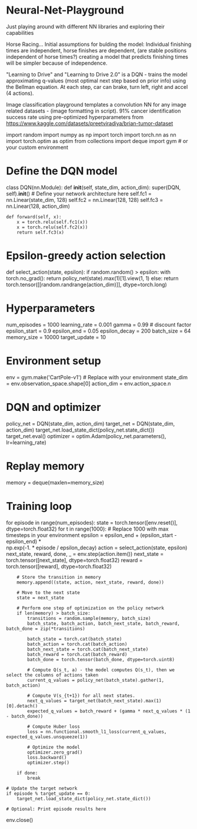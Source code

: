 # Neural-Net-Playground
Just playing around with different NN libraries and exploring their capabilities

Horse Racing... Initial assumptions for bulding the model: Individual finishing times are independent, horse finishes are dependent, (are stable positions independent of horse times?)
creating a model that predicts finishing times will be simpler because of independence.

"Learning to Drive" and "Learning to Drive 2.0" is a DQN - trains the model approximating q-values (most optimal next step based on prior info) using the Bellman equation. At each step, car can brake, turn left, right and accel (4 actions). 

Image classification playground templates a convolution NN for any image related datasets - (image formatting in script). 91% cancer identification success rate using pre-optimized hyperparameters from https://www.kaggle.com/datasets/preetviradiya/brian-tumor-dataset


import random
import numpy as np
import torch
import torch.nn as nn
import torch.optim as optim
from collections import deque
import gym  # or your custom environment

# Define the DQN model
class DQN(nn.Module):
    def __init__(self, state_dim, action_dim):
        super(DQN, self).__init__()
        # Define your network architecture here
        self.fc1 = nn.Linear(state_dim, 128)
        self.fc2 = nn.Linear(128, 128)
        self.fc3 = nn.Linear(128, action_dim)

    def forward(self, x):
        x = torch.relu(self.fc1(x))
        x = torch.relu(self.fc2(x))
        return self.fc3(x)

# Epsilon-greedy action selection
def select_action(state, epsilon):
    if random.random() > epsilon:
        with torch.no_grad():
            return policy_net(state).max(1)[1].view(1, 1)
    else:
        return torch.tensor([[random.randrange(action_dim)]], dtype=torch.long)

# Hyperparameters
num_episodes = 1000
learning_rate = 0.001
gamma = 0.99  # discount factor
epsilon_start = 0.9
epsilon_end = 0.05
epsilon_decay = 200
batch_size = 64
memory_size = 10000
target_update = 10

# Environment setup
env = gym.make('CartPole-v1')  # Replace with your environment
state_dim = env.observation_space.shape[0]
action_dim = env.action_space.n

# DQN and optimizer
policy_net = DQN(state_dim, action_dim)
target_net = DQN(state_dim, action_dim)
target_net.load_state_dict(policy_net.state_dict())
target_net.eval()
optimizer = optim.Adam(policy_net.parameters(), lr=learning_rate)

# Replay memory
memory = deque(maxlen=memory_size)

# Training loop
for episode in range(num_episodes):
    state = torch.tensor([env.reset()], dtype=torch.float32)
    for t in range(1000):  # Replace 1000 with max timesteps in your environment
        epsilon = epsilon_end + (epsilon_start - epsilon_end) * \
                  np.exp(-1. * episode / epsilon_decay)
        action = select_action(state, epsilon)
        next_state, reward, done, _ = env.step(action.item())
        next_state = torch.tensor([next_state], dtype=torch.float32)
        reward = torch.tensor([reward], dtype=torch.float32)

        # Store the transition in memory
        memory.append((state, action, next_state, reward, done))

        # Move to the next state
        state = next_state

        # Perform one step of optimization on the policy network
        if len(memory) > batch_size:
            transitions = random.sample(memory, batch_size)
            batch_state, batch_action, batch_next_state, batch_reward, batch_done = zip(*transitions)

            batch_state = torch.cat(batch_state)
            batch_action = torch.cat(batch_action)
            batch_next_state = torch.cat(batch_next_state)
            batch_reward = torch.cat(batch_reward)
            batch_done = torch.tensor(batch_done, dtype=torch.uint8)

            # Compute Q(s_t, a) - the model computes Q(s_t), then we select the columns of actions taken
            current_q_values = policy_net(batch_state).gather(1, batch_action)

            # Compute V(s_{t+1}) for all next states.
            next_q_values = target_net(batch_next_state).max(1)[0].detach()
            expected_q_values = batch_reward + (gamma * next_q_values * (1 - batch_done))

            # Compute Huber loss
            loss = nn.functional.smooth_l1_loss(current_q_values, expected_q_values.unsqueeze(1))

            # Optimize the model
            optimizer.zero_grad()
            loss.backward()
            optimizer.step()

        if done:
            break

    # Update the target network
    if episode % target_update == 0:
        target_net.load_state_dict(policy_net.state_dict())

    # Optional: Print episode results here

env.close()
